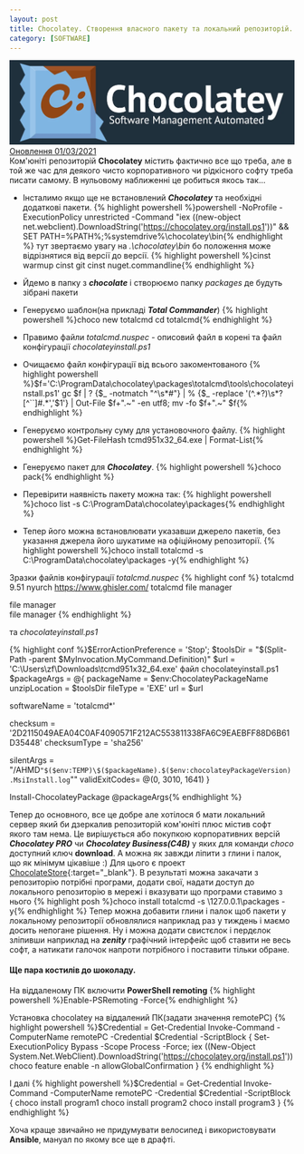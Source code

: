 ```yaml
---
layout: post
title: Chocolatey. Створення власного пакету та локальний репозиторій.
category: [SOFTWARE]
---
```

![chocolatey logo](/assets/media/choco.webp?style=head)  
[Оновлення 01/03/2021](#ще-пара-костилів-до-шоколаду)  
Ком'юніті репозиторій **Chocolatey** містить фактично все що треба, але в той же час для деякого чисто корпоративного чи рідкісного софту треба писати самому. В нульовому наближенні це робиться якось так...<!--more-->

- Інсталимо якщо ще не встановлений ***Chocolatey*** та необхідні додаткові пакети.
      {% highlight powershell %}powershell -NoProfile -ExecutionPolicy unrestricted -Command "iex ((new-object net.webclient).DownloadString('https://chocolatey.org/install.ps1'))" && SET PATH=%PATH%;%systemdrive%\chocolatey\bin{% endhighlight %}
тут звертаємо увагу на *.\chocolatey\bin* бо положення може відрізнятися від версії до версії.
      {% highlight powershell %}cinst warmup
cinst git
cinst nuget.commandline{% endhighlight %}
- Йдемо в папку з ***chocolate*** і створюємо папку *packages* де будуть зібрані пакети
- Генеруємо шаблон(на прикладі ***Total Commander***)
  {% highlight powershell %}choco new totalcmd
cd totalcmd{% endhighlight %}
- Правимо файли *totalcmd.nuspec* - описовий файл в корені та файл конфігурації *chocolateyinstall.ps1*
- Очищаємо файл конфігурації від всього закоментованого
  {% highlight powershell %}$f='C:\ProgramData\chocolatey\packages\totalcmd\tools\chocolateyinstall.ps1'
gc $f | ? {$_ -notmatch "^\s*#"} | % {$_ -replace '(^.*?)\s*?[^``]#.*','$1'} | Out-File $f+".~" -en utf8; mv -fo $f+".~" $f{% endhighlight %}

- Генеруємо контрольну суму для установочного файлу.
  {% highlight powershell %}Get-FileHash tcmd951x32_64.exe | Format-List{% endhighlight %}
- Генеруємо пакет для ***Chocolatey***.
      {% highlight powershell %}choco pack{% endhighlight %}
- Перевірити наявність пакету можна так:
      {% highlight powershell %}choco list -s C:\ProgramData\chocolatey\packages{% endhighlight %}
- Тепер його можна встановлювати указавши джерело пакетів, без указання джерела його шукатиме на офіційному репозиторії.
      {% highlight powershell %}choco install totalcmd -s C:\ProgramData\chocolatey\packages -y{% endhighlight %}

Зразки файлів конфігурації *totalcmd.nuspec*
  {% highlight conf %} <?xml version="1.0" encoding="utf-8"?>
<package xmlns="http://schemas.microsoft.com/packaging/2015/06/nuspec.xsd">
  <metadata>
    <id>totalcmd</id>
    <version>9.51</version>
    <title>totalcmd (Install)</title>
    <authors>nyurch</authors>
    <projectUrl>https://www.ghisler.com/</projectUrl>
    <tags>totalcmd file manager</tags>
    <summary>file manager</summary>
    <description>file manager</description>
  </metadata>
  <files>
    <file src="tools\**" target="tools" />
  </files>
</package>{% endhighlight %}

та *chocolateyinstall.ps1*

  {% highlight conf %}$ErrorActionPreference = 'Stop';
$toolsDir   = "$(Split-Path -parent $MyInvocation.MyCommand.Definition)"
$url        = 'C:\Users\zf\Downloads\tcmd951x32_64.exe'
файл chocolateyinstall.ps1
$packageArgs = @{
  packageName   = $env:ChocolateyPackageName
  unzipLocation = $toolsDir
  fileType      = 'EXE'
  url           = $url

  softwareName  = 'totalcmd*'

  checksum      = '2D2115049AEA04C0AF4090571F212AC553811338FA6C9EAEBFF88D6B61D35448'
  checksumType  = 'sha256'

  silentArgs    = "/AHMD`"$($env:TEMP)\$($packageName).$($env:chocolateyPackageVersion).MsiInstall.log`""
  validExitCodes= @(0, 3010, 1641)
}

Install-ChocolateyPackage @packageArgs{% endhighlight %}

Тепер до основного, все це добре але хотілося б мати локальний сервер який би дзеркалив репозиторій ком'юніті плюс містив софт якого там нема. Це вирішується або покупкою корпоративних версій ***Chocolatey PRO*** чи ***Chocolatey Business(C4B)*** у яких для команди *choco* доступний ключ **download**. А можна як завжди ліпити з глини і палок, що як мінімум цікавіше :) Для цього є проект [ChocolateStore](https://github.com/BahKoo/ChocolateStore "ChocolateStore"){:target="_blank"}. В результаті можна закачати з репозиторію потрібні програми, додати свої, надати доступ до локального репозиторію в мережі і вказувати що програми ставимо з нього
  {% highlight posh %}choco install totalcmd -s \\127.0.0.1\packages -y{% endhighlight %}
Тепер можна добавити глини і палок щоб пакети у локальному репозиторії обновлялися наприклад раз у тиждень і маємо досить непогане рішення. Ну і можна додати свистєлок і пердєлок зліпивши наприклад на ***zenity*** графічний інтерфейс щоб ставити не весь софт, а натикати галочок напроти потрібного і поставити тільки обране.

#### Ще пара костилів до шоколаду.

На віддаленому ПК включити **PowerShell remoting**
{% highlight powershell %}Enable-PSRemoting -Force{% endhighlight %}

Установка chocolatey на віддалений ПК(задати значення remotePC)
{% highlight powershell %}$Credential = Get-Credential
Invoke-Command -ComputerName remotePC -Credential $Credential -ScriptBlock {
    Set-ExecutionPolicy Bypass -Scope Process -Force; iex ((New-Object System.Net.WebClient).DownloadString('https://chocolatey.org/install.ps1'))
    choco feature enable -n allowGlobalConfirmation
}
{% endhighlight %}

І далі
{% highlight powershell %}$Credential = Get-Credential
Invoke-Command -ComputerName remotePC -Credential $Credential -ScriptBlock {
    choco install program1
    choco install program2
    choco install program3
}
{% endhighlight %}

Хоча краще звичайно не придумувати велосипед і використовувати **Ansible**, мануал по якому все ще в драфті.
